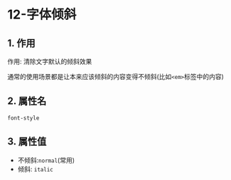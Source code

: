 # 12-字体倾斜

## 1. 作用

作用: 清除文字默认的倾斜效果

通常的使用场景都是让本来应该倾斜的内容变得不倾斜(比如`<em>`标签中的内容)

## 2. 属性名

`font-style`

## 3. 属性值

- 不倾斜:`normal`(常用)
- 倾斜: `italic`
